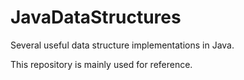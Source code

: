 JavaDataStructures
==================
Several useful data structure implementations in Java.

This repository is mainly used for reference.
